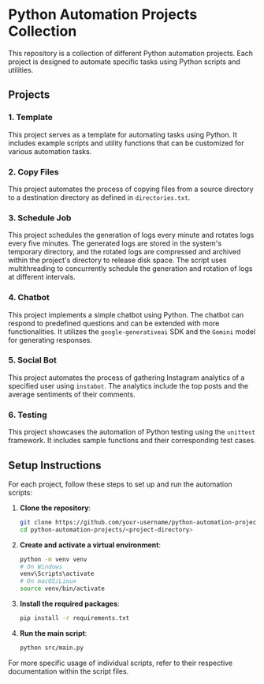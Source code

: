 # Python Automation Projects Collection

This repository is a collection of different Python automation projects. Each project is designed to automate specific tasks using Python scripts and utilities.

## Projects

### 1. Template
This project serves as a template for automating tasks using Python. It includes example scripts and utility functions that can be customized for various automation tasks.

### 2. Copy Files
This project automates the process of copying files from a source directory to a destination directory as defined in `directories.txt`.

### 3. Schedule Job
This project schedules the generation of logs every minute and rotates logs every five minutes. The generated logs are stored in the system's temporary directory, and the rotated logs are compressed and archived within the project's directory to release disk space. The script uses multithreading to concurrently schedule the generation and rotation of logs at different intervals.

### 4. Chatbot
This project implements a simple chatbot using Python. The chatbot can respond to predefined questions and can be extended with more functionalities. It utilizes the `google-generativeai` SDK and the `Gemini` model for generating responses.

### 5. Social Bot
This project automates the process of gathering Instagram analytics of a specified user using `instabot`. The analytics include the top posts and the average sentiments of their comments.

### 6. Testing
This project showcases the automation of Python testing using the `unittest` framework. It includes sample functions and their corresponding test cases.

## Setup Instructions

For each project, follow these steps to set up and run the automation scripts:

1. **Clone the repository**:
   ```sh
   git clone https://github.com/your-username/python-automation-projects.git
   cd python-automation-projects/<project-directory>
   ```

2. **Create and activate a virtual environment**:
   ```sh
   python -m venv venv
   # On Windows
   venv\Scripts\activate
   # On macOS/Linux
   source venv/bin/activate
   ```

3. **Install the required packages**:
   ```sh
   pip install -r requirements.txt
   ```

4. **Run the main script**:
   ```sh
   python src/main.py
   ```

For more specific usage of individual scripts, refer to their respective documentation within the script files.

